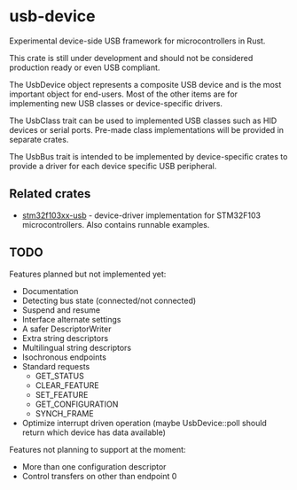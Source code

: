 usb-device
==========

Experimental device-side USB framework for microcontrollers in Rust.

This crate is still under development and should not be considered production ready or even USB
compliant.

The UsbDevice object represents a composite USB device and is the most important object for
end-users. Most of the other items are for implementing new USB classes or device-specific drivers.

The UsbClass trait can be used to implemented USB classes such as HID devices or serial ports.
Pre-made class implementations will be provided in separate crates.

The UsbBus trait is intended to be implemented by device-specific crates to provide a driver for
each device specific USB peripheral.

Related crates
--------------

* [stm32f103xx-usb](https://github.com/mvirkkunen/stm32f103xx-usb) - device-driver implementation
  for STM32F103 microcontrollers. Also contains runnable examples.

TODO
----

Features planned but not implemented yet:

- Documentation
- Detecting bus state (connected/not connected)
- Suspend and resume
- Interface alternate settings
- A safer DescriptorWriter
- Extra string descriptors
- Multilingual string descriptors
- Isochronous endpoints
- Standard requests
  - GET_STATUS
  - CLEAR_FEATURE
  - SET_FEATURE
  - GET_CONFIGURATION
  - SYNCH_FRAME
- Optimize interrupt driven operation (maybe UsbDevice::poll should return which device has data
  available)

Features not planning to support at the moment:

- More than one configuration descriptor
- Control transfers on other than endpoint 0